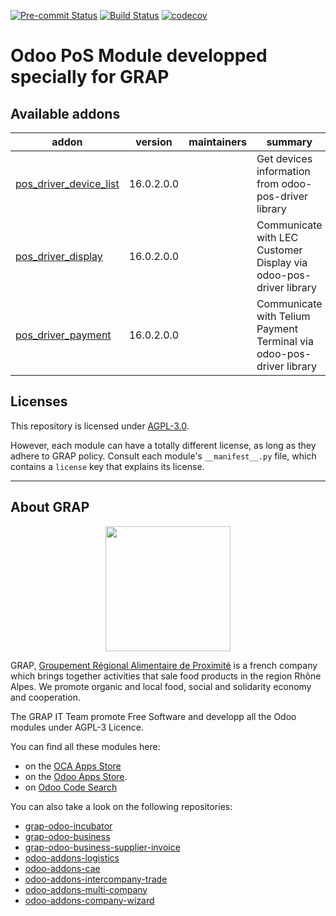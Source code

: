 
<!-- /!\ Non OCA Context : Set here the badge of your runbot / runboat instance. -->
[![Pre-commit Status](https://github.com/grap/odoo-addons-pos/actions/workflows/pre-commit.yml/badge.svg?branch=16.0)](https://github.com/grap/odoo-addons-pos/actions/workflows/pre-commit.yml?query=branch%3A16.0)
[![Build Status](https://github.com/grap/odoo-addons-pos/actions/workflows/test.yml/badge.svg?branch=16.0)](https://github.com/grap/odoo-addons-pos/actions/workflows/test.yml?query=branch%3A16.0)
[![codecov](https://codecov.io/gh/grap/odoo-addons-pos/branch/16.0/graph/badge.svg)](https://codecov.io/gh/grap/odoo-addons-pos)
<!-- /!\ Non OCA Context : Set here the badge of your translation instance. -->

<!-- /!\ do not modify above this line -->

#  Odoo PoS Module developped specially for GRAP 



<!-- /!\ do not modify below this line -->

<!-- prettier-ignore-start -->

[//]: # (addons)

Available addons
----------------
addon | version | maintainers | summary
--- | --- | --- | ---
[pos_driver_device_list](pos_driver_device_list/) | 16.0.2.0.0 |  | Get devices information from odoo-pos-driver library
[pos_driver_display](pos_driver_display/) | 16.0.2.0.0 |  | Communicate with LEC Customer Display via odoo-pos-driver library
[pos_driver_payment](pos_driver_payment/) | 16.0.2.0.0 |  | Communicate with Telium Payment Terminal via odoo-pos-driver library

[//]: # (end addons)

<!-- prettier-ignore-end -->

## Licenses

This repository is licensed under [AGPL-3.0](LICENSE).

However, each module can have a totally different license, as long as they adhere to GRAP
policy. Consult each module's `__manifest__.py` file, which contains a `license` key
that explains its license.

----

## About GRAP

<p align="center">
   <img src="http://www.grap.coop/wp-content/uploads/2016/11/GRAP.png" width="200"/>
</p>

GRAP, [Groupement Régional Alimentaire de Proximité](http://www.grap.coop) is a
french company which brings together activities that sale food products in the
region Rhône Alpes. We promote organic and local food, social and solidarity
economy and cooperation.

The GRAP IT Team promote Free Software and developp all the Odoo modules under
AGPL-3 Licence.

You can find all these modules here:

* on the [OCA Apps Store](https://odoo-community.org/shop?&search=GRAP)
* on the [Odoo Apps Store](https://www.odoo.com/apps/modules/browse?author=GRAP).
* on [Odoo Code Search](https://odoo-code-search.com/ocs/search?q=author%3AOCA+author%3AGRAP)

You can also take a look on the following repositories:

* [grap-odoo-incubator](https://github.com/grap/grap-odoo-incubator)
* [grap-odoo-business](https://github.com/grap/grap-odoo-business)
* [grap-odoo-business-supplier-invoice](https://github.com/grap/grap-odoo-business-supplier-invoice)
* [odoo-addons-logistics](https://github.com/grap/odoo-addons-logistics)
* [odoo-addons-cae](https://github.com/grap/odoo-addons-cae)
* [odoo-addons-intercompany-trade](https://github.com/grap/odoo-addons-intercompany-trade)
* [odoo-addons-multi-company](https://github.com/grap/odoo-addons-multi-company)
* [odoo-addons-company-wizard](https://github.com/grap/odoo-addons-company-wizard)
